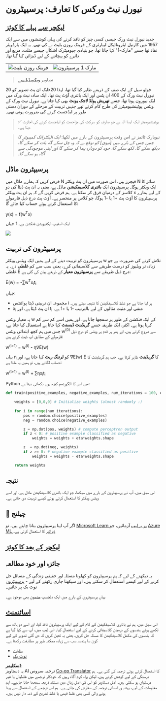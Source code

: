 <!--
CO_OP_TRANSLATOR_METADATA:
{
  "original_hash": "0c37770bba4fff3c71dc00eb261ee61b",
  "translation_date": "2025-08-26T10:36:18+00:00",
  "source_file": "lessons/3-NeuralNetworks/03-Perceptron/README.md",
  "language_code": "ur"
}
-->
# نیورل نیٹ ورکس کا تعارف: پرسیپٹرون

## [لیکچر سے پہلے کا کوئز](https://red-field-0a6ddfd03.1.azurestaticapps.net/quiz/103)

جدید نیورل نیٹ ورک جیسی کسی چیز کو نافذ کرنے کی پہلی کوششوں میں سے ایک 1957 میں کارنیل ایئروناٹیکل لیبارٹری کے فرینک روزن بلیٹ نے کی تھی۔ یہ ایک ہارڈویئر نفاذ تھا جسے "مارک-1" کہا جاتا تھا، جو بنیادی جیومیٹرک اشکال جیسے مثلث، مربع اور دائرے کو پہچاننے کے لیے ڈیزائن کیا گیا تھا۔

|      |      |
|--------------|-----------|
|<img src='images/Rosenblatt-wikipedia.jpg' alt='فرینک روزن بلیٹ'/> | <img src='images/Mark_I_perceptron_wikipedia.jpg' alt='مارک 1 پرسیپٹرون' />|

> تصاویر [ویکیپیڈیا سے](https://en.wikipedia.org/wiki/Perceptron)

ایک ان پٹ تصویر کو 20x20 فوٹو سیل کے ایک صف کے ذریعے ظاہر کیا گیا تھا، لہذا نیورل نیٹ ورک کے 400 ان پٹس اور ایک بائنری آؤٹ پٹ تھا۔ ایک سادہ نیٹ ورک میں ایک نیورون ہوتا تھا، جسے **تھریش ہولڈ لاجک یونٹ** بھی کہا جاتا ہے۔ نیورل نیٹ ورک کے ویٹس پوٹینشیومیٹرز کی طرح کام کرتے تھے جنہیں تربیت کے مرحلے کے دوران دستی طور پر ایڈجسٹ کرنے کی ضرورت ہوتی تھی۔

> ✅ پوٹینشیومیٹر ایک ایسا آلہ ہے جو صارف کو سرکٹ کی مزاحمت کو ایڈجسٹ کرنے کی اجازت دیتا ہے۔

> نیویارک ٹائمز نے اس وقت پرسیپٹرون کے بارے میں لکھا: *ایک الیکٹرانک کمپیوٹر کا جنین جس کے بارے میں [نیوی] کو توقع ہے کہ وہ چل سکے گا، بات کر سکے گا، دیکھ سکے گا، لکھ سکے گا، خود کو دوبارہ پیدا کر سکے گا اور اپنی موجودگی سے آگاہ ہو سکے گا۔*

## پرسیپٹرون ماڈل

فرض کریں کہ ہمارے ماڈل میں N فیچرز ہیں، اس صورت میں ان پٹ ویکٹر N سائز کا ایک ویکٹر ہوگا۔ پرسیپٹرون ایک **بائنری کلاسیفکیشن** ماڈل ہے، یعنی یہ ان پٹ ڈیٹا کی دو کلاسز کے درمیان فرق کر سکتا ہے۔ ہم فرض کریں گے کہ ہر ان پٹ ویکٹر x کے لیے ہمارے پرسیپٹرون کا آؤٹ پٹ +1 یا -1 ہوگا، جو کلاس پر منحصر ہے۔ آؤٹ پٹ درج ذیل فارمولے کا استعمال کرتے ہوئے حساب کیا جائے گا:

y(x) = f(w<sup>T</sup>x)

جہاں f ایک اسٹیپ ایکٹیویشن فنکشن ہے۔

<!-- img src="http://www.sciweavers.org/tex2img.php?eq=f%28x%29%20%3D%20%5Cbegin%7Bcases%7D%0A%20%20%20%20%20%20%20%20%20%2B1%20%26%20x%20%5Cgeq%200%20%5C%5C%0A%20%20%20%20%20%20%20%20%20-1%20%26%20x%20%3C%200%0A%20%20%20%20%20%20%20%5Cend%7Bcases%7D%20%5C%5C%0A&bc=White&fc=Black&im=jpg&fs=12&ff=arev&edit=0" align="center" border="0" alt="f(x) = \begin{cases} +1 & x \geq 0 \\ -1 & x < 0 \end{cases} \\" width="154" height="50" / -->
<img src="images/activation-func.png"/>

## پرسیپٹرون کی تربیت

پرسیپٹرون کو تربیت دینے کے لیے ہمیں ایک ویٹس ویکٹر w تلاش کرنے کی ضرورت ہے جو زیادہ تر ویلیوز کو درست طریقے سے کلاسیفائی کرے، یعنی سب سے کم **غلطی** دے۔ یہ غلطی E درج ذیل طریقے سے **پرسیپٹرون معیار** کے ذریعے بیان کی گئی ہے:

E(w) = -∑w<sup>T</sup>x<sub>i</sub>t<sub>i</sub>

جہاں:

* مجموعہ ان تربیتی ڈیٹا پوائنٹس i پر لیا جاتا ہے جو غلط کلاسیفکیشن کا نتیجہ دیتے ہیں۔
* x<sub>i</sub> ان پٹ ڈیٹا ہے، اور t<sub>i</sub> منفی اور مثبت مثالوں کے لیے بالترتیب -1 یا +1 ہے۔

یہ معیار ویٹس w کے ایک فنکشن کے طور پر سمجھا جاتا ہے، اور ہمیں اسے کم سے کم کرنا ہوتا ہے۔ اکثر، ایک طریقہ جسے **گریڈینٹ ڈیسنٹ** کہا جاتا ہے استعمال کیا جاتا ہے، جس میں ہم کچھ ابتدائی ویٹس w<sup>(0)</sup> سے شروع کرتے ہیں، اور پھر ہر قدم پر ویٹس کو درج ذیل فارمولے کے مطابق اپ ڈیٹ کرتے ہیں:

w<sup>(t+1)</sup> = w<sup>(t)</sup> - η∇E(w)

یہاں η کو **لرننگ ریٹ** کہا جاتا ہے، اور ∇E(w) E کا **گریڈینٹ** ظاہر کرتا ہے۔ جب ہم گریڈینٹ کا حساب لگاتے ہیں، تو ہمیں یہ ملتا ہے:

w<sup>(t+1)</sup> = w<sup>(t)</sup> + ∑ηx<sub>i</sub>t<sub>i</sub>

Python میں اس کا الگورتھم کچھ یوں دکھائی دیتا ہے:

```python
def train(positive_examples, negative_examples, num_iterations = 100, eta = 1):

    weights = [0,0,0] # Initialize weights (almost randomly :)
        
    for i in range(num_iterations):
        pos = random.choice(positive_examples)
        neg = random.choice(negative_examples)

        z = np.dot(pos, weights) # compute perceptron output
        if z < 0: # positive example classified as negative
            weights = weights + eta*weights.shape

        z  = np.dot(neg, weights)
        if z >= 0: # negative example classified as positive
            weights = weights - eta*weights.shape

    return weights
```

## نتیجہ

اس سبق میں، آپ نے پرسیپٹرون کے بارے میں سیکھا، جو ایک بائنری کلاسیفکیشن ماڈل ہے، اور اسے ویٹس ویکٹر کا استعمال کرتے ہوئے کیسے تربیت دی جاتی ہے۔

## 🚀 چیلنج

اگر آپ اپنا پرسیپٹرون بنانا چاہتے ہیں، تو [Microsoft Learn پر یہ لیب](https://docs.microsoft.com/en-us/azure/machine-learning/component-reference/two-class-averaged-perceptron?WT.mc_id=academic-77998-cacaste) آزمائیں، جو [Azure ML ڈیزائنر](https://docs.microsoft.com/en-us/azure/machine-learning/concept-designer?WT.mc_id=academic-77998-cacaste) کا استعمال کرتی ہے۔

## [لیکچر کے بعد کا کوئز](https://red-field-0a6ddfd03.1.azurestaticapps.net/quiz/203)

## جائزہ اور خود مطالعہ

یہ دیکھنے کے لیے کہ ہم پرسیپٹرون کو کھلونا مسئلہ اور حقیقی زندگی کے مسائل حل کرنے کے لیے کیسے استعمال کر سکتے ہیں، اور سیکھنا جاری رکھنے کے لیے - [پرسیپٹرون](../../../../../lessons/3-NeuralNetworks/03-Perceptron/Perceptron.ipynb) نوٹ بک پر جائیں۔

یہاں پرسیپٹرون کے بارے میں ایک دلچسپ [مضمون](https://towardsdatascience.com/what-is-a-perceptron-basics-of-neural-networks-c4cfea20c590) بھی موجود ہے۔

## [اسائنمنٹ](lab/README.md)

اس سبق میں، ہم نے بائنری کلاسیفکیشن کے کام کے لیے ایک پرسیپٹرون نافذ کیا، اور اسے دو ہاتھ سے لکھے ہوئے ہندسوں کے درمیان کلاسیفائی کرنے کے لیے استعمال کیا۔ اس لیب میں، آپ سے کہا گیا ہے کہ ہندسوں کی مکمل کلاسیفکیشن کا مسئلہ حل کریں، یعنی یہ تعین کریں کہ دی گئی تصویر کے لیے کون سا ہندسہ سب سے زیادہ ممکنہ طور پر مطابقت رکھتا ہے۔

* [ہدایات](lab/README.md)  
* [نوٹ بک](../../../../../lessons/3-NeuralNetworks/03-Perceptron/lab/PerceptronMultiClass.ipynb)  

**ڈسکلیمر**:  
یہ دستاویز AI ترجمہ سروس [Co-op Translator](https://github.com/Azure/co-op-translator) کا استعمال کرتے ہوئے ترجمہ کی گئی ہے۔ ہم درستگی کے لیے کوشش کرتے ہیں، لیکن براہ کرم آگاہ رہیں کہ خودکار ترجمے میں غلطیاں یا غیر درستیاں ہو سکتی ہیں۔ اصل دستاویز کو اس کی اصل زبان میں مستند ذریعہ سمجھا جانا چاہیے۔ اہم معلومات کے لیے، پیشہ ور انسانی ترجمہ کی سفارش کی جاتی ہے۔ ہم اس ترجمے کے استعمال سے پیدا ہونے والی کسی بھی غلط فہمی یا غلط تشریح کے ذمہ دار نہیں ہیں۔